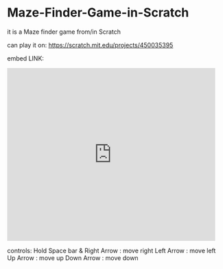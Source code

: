 # Maze-Finder-Game-in-Scratch
it is a Maze finder game from/in Scratch

can play it on:
https://scratch.mit.edu/projects/450035395

embed LINK:
<iframe src="https://scratch.mit.edu/projects/450035395/embed" allowtransparency="true" width="485" height="402" frameborder="0" scrolling="no" allowfullscreen></iframe>

controls:
Hold Space bar &
Right Arrow : move right
Left Arrow : move left
Up Arrow : move up
Down Arrow : move down
